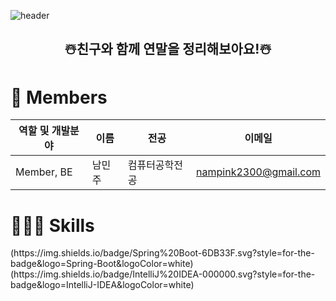 ![header](https://capsule-render.vercel.app/api?type=waving&color=37A0FF&height=300&section=header&text=IGLOO&fontSize=90&fontColor=FFFFFF)

<h2 align="center">☃️친구와 함께 연말을 정리해보아요!☃️</h2>

<h1>👋 Members</h1>

| 역할 및 개발분야 | 이름 | 전공 | 이메일 |
| --- | --- | --- | --- |
| Member, BE | 남민주 | 컴퓨터공학전공 | nampink2300@gmail.com |

<h1>🧑🏻‍💻 Skills</h1>

<p>
    (https://img.shields.io/badge/Spring%20Boot-6DB33F.svg?style=for-the-badge&logo=Spring-Boot&logoColor=white)
  (https://img.shields.io/badge/IntelliJ%20IDEA-000000.svg?style=for-the-badge&logo=IntelliJ-IDEA&logoColor=white)
</p>
